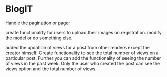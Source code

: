 # BlogIT
Handle the pagination or pager

create functionality for users to upload their images on registration. modify the model or do something else.

added the updation of views for a post from other readers except the creator himself.
Create functionality to see the total number of views on a particular post.
Further you can add the functionality of seeing the number of views in the past week.
Only the user who created the post can see the views option and the total number of views.